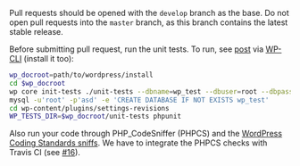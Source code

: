Pull requests should be opened with the `develop` branch as the base. Do not
open pull requests into the `master` branch, as this branch contains the latest
stable release.

Before submitting pull request, run the unit tests. To run, see [post][1] via
[WP-CLI][4] (install it too):

```sh
wp_docroot=path/to/wordpress/install
cd $wp_docroot
wp core init-tests ./unit-tests --dbname=wp_test --dbuser=root --dbpass=asd
mysql -u'root' -p'asd' -e 'CREATE DATABASE IF NOT EXISTS wp_test'
cd wp-content/plugins/settings-revisions
WP_TESTS_DIR=$wp_docroot/unit-tests phpunit
```

Also run your code through PHP_CodeSniffer (PHPCS) and the [WordPress Coding Standards sniffs][2].
We have to integrate the PHPCS checks with Travis CI (see [#16][3]).

[1]: http://wp-cli.org/blog/plugin-unit-tests.html
[2]: https://github.com/WordPress-Coding-Standards/WordPress-Coding-Standards
[3]: https://github.com/xwp/wp-settings-revisions/issues/16
[4]: http://wp-cli.org/
